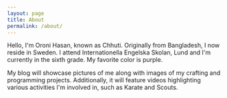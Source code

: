 ```yaml
---
layout: page
title: About
permalink: /about/
---
```


Hello, I'm Oroni Hasan, known as Chhuti. Originally from Bangladesh, I now reside in Sweden. I attend Internationella Engelska Skolan, Lund and I'm currently in the sixth grade. My favorite color is purple.

My blog will showcase pictures of me along with images of my crafting and programming projects. Additionally, it will feature videos highlighting various activities I'm involved in, such as Karate and Scouts.
